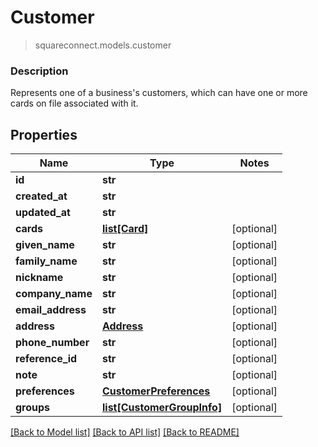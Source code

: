 # Customer
> squareconnect.models.customer

### Description

Represents one of a business's customers, which can have one or more cards on file associated with it.

## Properties
Name | Type | Notes
------------ | ------------- | -------------
**id** | **str** |
**created_at** | **str** |
**updated_at** | **str** |
**cards** | [**list[Card]**](Card.md) | [optional]
**given_name** | **str** | [optional]
**family_name** | **str** | [optional]
**nickname** | **str** | [optional]
**company_name** | **str** | [optional]
**email_address** | **str** | [optional]
**address** | [**Address**](Address.md) | [optional]
**phone_number** | **str** | [optional]
**reference_id** | **str** | [optional]
**note** | **str** | [optional]
**preferences** | [**CustomerPreferences**](CustomerPreferences.md) | [optional]
**groups** | [**list[CustomerGroupInfo]**](CustomerGroupInfo.md) | [optional]

[[Back to Model list]](../README.md#documentation-for-models) [[Back to API list]](../README.md#documentation-for-api-endpoints) [[Back to README]](../README.md)


